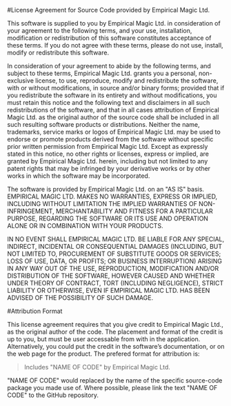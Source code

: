 #License Agreement for Source Code provided by Empirical Magic Ltd.

This software is supplied to you by Empirical Magic Ltd. in consideration of your agreement to the following terms, and your use, installation, modification or redistribution of this software constitutes acceptance of these terms. If you do not agree with these terms, please do not use, install, modify or redistribute this software.

In consideration of your agreement to abide by the following terms, and subject to these terms, Empirical Magic Ltd. grants you a personal, non-exclusive license, to use, reproduce, modify and redistribute the software, with or without modifications, in source and/or binary forms; provided that if you redistribute the software in its entirety and without modifications, you must retain this notice and the following text and disclaimers in all such redistributions of the software, and that in all cases attribution of Empirical Magic Ltd. as the original author of the source code shall be included in all such resulting software products or distributions. Neither the name, trademarks, service marks or logos of Empirical Magic Ltd. may be used to endorse or promote products derived from the software without specific prior written permission from Empirical Magic Ltd. Except as expressly stated in this notice, no other rights or licenses, express or implied, are granted by Empirical Magic Ltd. herein, including but not limited to any patent rights that may be infringed by your derivative works or by other works in which the software may be incorporated.

The software is provided by Empirical Magic Ltd. on an "AS IS" basis. EMPIRICAL MAGIC LTD. MAKES NO WARRANTIES, EXPRESS OR IMPLIED, INCLUDING WITHOUT LIMITATION THE IMPLIED WARRANTIES OF NON-INFRINGEMENT, MERCHANTABILITY AND FITNESS FOR A PARTICULAR PURPOSE, REGARDING THE SOFTWARE OR ITS USE AND OPERATION ALONE OR IN COMBINATION WITH YOUR PRODUCTS.

IN NO EVENT SHALL EMPIRICAL MAGIC LTD. BE LIABLE FOR ANY SPECIAL, INDIRECT, INCIDENTAL OR CONSEQUENTIAL DAMAGES (INCLUDING, BUT NOT LIMITED TO, PROCUREMENT OF SUBSTITUTE GOODS OR SERVICES; LOSS OF USE, DATA, OR PROFITS; OR BUSINESS INTERRUPTION) ARISING IN ANY WAY OUT OF THE USE, REPRODUCTION, MODIFICATION AND/OR DISTRIBUTION OF THE SOFTWARE, HOWEVER CAUSED AND WHETHER UNDER THEORY OF CONTRACT, TORT (INCLUDING NEGLIGENCE), STRICT LIABILITY OR OTHERWISE, EVEN IF EMPIRICAL MAGIC LTD. HAS BEEN ADVISED OF THE POSSIBILITY OF SUCH DAMAGE.

#Attribution Format

This license agreement requires that you give credit to Empirical Magic Ltd., as the original author of the code. The placement and format of the credit is up to you, but must be user accessable from with in the application. Alternatively, you could put the credit in the software’s documentation, or on the web page for the product. The prefered format for attribution is:

> Includes "NAME OF CODE" by Empirical Magic Ltd.

"NAME OF CODE" would replaced by the name of the specific source-code package you made use of. Where possible, please link the text "NAME OF CODE" to the GitHub repository.

